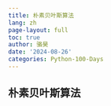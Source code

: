 ```yaml
---
title: 朴素贝叶斯算法
lang: zh
page-layout: full
toc: true
author: 骆昊
date: '2024-08-26'
categories: Python-100-Days
---
```


## 朴素贝叶斯算法

